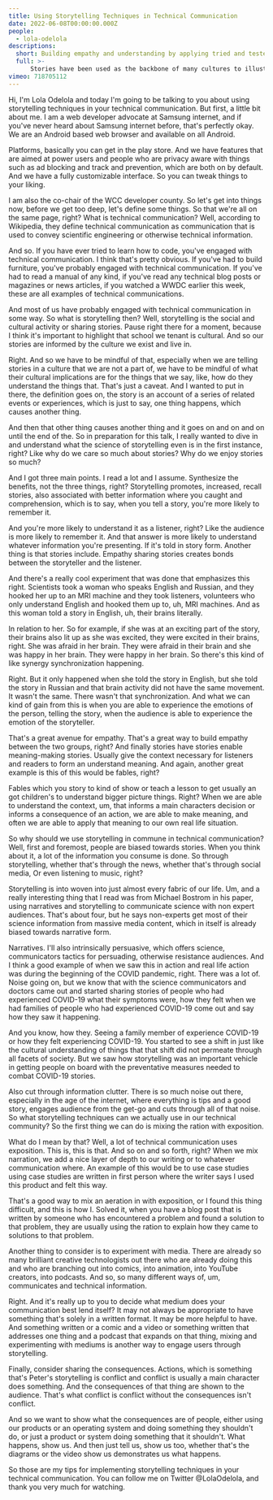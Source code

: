```yaml
---
title: Using Storytelling Techniques in Technical Communication
date: 2022-06-08T00:00:00.000Z
people:
  - lola-odelola
descriptions:
  short: Building empathy and understanding by applying tried and tested techniques.
  full: >-
      Stories have been used as the backbone of many cultures to illustrate difficult concepts. Be it fables, proverbs, myths or legends, stories have been used to communicate important ideas for as long as we’ve been able to speak to each other. In this talk, We'll look at how we can use storytelling techniques to create clear and easy to understand technical communication.
vimeo: 718705112
---
```


Hi, I'm Lola Odelola and today I'm going to be talking to you about using storytelling techniques in your technical communication. But first, a little bit about me. I am a web developer advocate at Samsung internet, and if you've never heard about Samsung internet before, that's perfectly okay. We are an Android based web browser and available on all Android.

Platforms, basically you can get in the play store. And we have features that are aimed at power users and people who are privacy aware with things such as ad blocking and track and prevention, which are both on by default. And we have a fully customizable interface. So you can tweak things to your liking.

I am also the co-chair of the WCC developer county. So let's get into things now, before we get too deep, let's define some things. So that we're all on the same page, right? What is technical communication? Well, according to Wikipedia, they define technical communication as communication that is used to convey scientific engineering or otherwise technical information.

And so. If you have ever tried to learn how to code, you've engaged with technical communication. I think that's pretty obvious. If you've had to build furniture, you've probably engaged with technical communication. If you've had to read a manual of any kind, if you've read any technical blog posts or magazines or news articles, if you watched a WWDC earlier this week, these are all examples of technical communications.

And most of us have probably engaged with technical communication in some way. So what is storytelling then? Well, storytelling is the social and cultural activity or sharing stories. Pause right there for a moment, because I think it's important to highlight that school we tenant is cultural. And so our stories are informed by the culture we exist and live in.

Right. And so we have to be mindful of that, especially when we are telling stories in a culture that we are not a part of, we have to be mindful of what their cultural implications are for the things that we say, like, how do they understand the things that. That's just a caveat. And I wanted to put in there, the definition goes on, the story is an account of a series of related events or experiences, which is just to say, one thing happens, which causes another thing.

And then that other thing causes another thing and it goes on and on and on until the end of the. So in preparation for this talk, I really wanted to dive in and understand what the science of storytelling even is in the first instance, right? Like why do we care so much about stories? Why do we enjoy stories so much?

And I got three main points. I read a lot and I assume. Synthesize the benefits, not the three things, right? Storytelling promotes, increased, recall stories, also associated with better information where you caught and comprehension, which is to say, when you tell a story, you're more likely to remember it.

And you're more likely to understand it as a listener, right? Like the audience is more likely to remember it. And that answer is more likely to understand whatever information you're presenting. If it's told in story form. Another thing is that stories include. Empathy sharing stories creates bonds between the storyteller and the listener.

And there's a really cool experiment that was done that emphasizes this right. Scientists took a woman who speaks English and Russian, and they hooked her up to an MRI machine and they took listeners, volunteers who only understand English and hooked them up to, uh, MRI machines. And as this woman told a story in English, uh, their brains literally.

In relation to her. So for example, if she was at an exciting part of the story, their brains also lit up as she was excited, they were excited in their brains, right. She was afraid in her brain. They were afraid in their brain and she was happy in her brain. They were happy in her brain. So there's this kind of like synergy synchronization happening.

Right. But it only happened when she told the story in English, but she told the story in Russian and that brain activity did not have the same movement. It wasn't the same. There wasn't that synchronization. And what we can kind of gain from this is when you are able to experience the emotions of the person, telling the story, when the audience is able to experience the emotion of the storyteller.

That's a great avenue for empathy. That's a great way to build empathy between the two groups, right? And finally stories have stories enable meaning-making stories. Usually give the context necessary for listeners and readers to form an understand meaning. And again, another great example is this of this would be fables, right?

Fables which you story to kind of show or teach a lesson to get usually an got children's to understand bigger picture things. Right? When we are able to understand the context, um, that informs a main characters decision or informs a consequence of an action, we are able to make meaning, and often we are able to apply that meaning to our own real life situation.

So why should we use storytelling in commune in technical communication? Well, first and foremost, people are biased towards stories. When you think about it, a lot of the information you consume is done. So through storytelling, whether that's through the news, whether that's through social media, Or even listening to music, right?

Storytelling is into woven into just almost every fabric of our life. Um, and a really interesting thing that I read was from Michael Bostrom in his paper, using narratives and storytelling to communicate science with non expert audiences. That's about four, but he says non-experts get most of their science information from massive media content, which in itself is already biased towards narrative form.

Narratives. I'll also intrinsically persuasive, which offers science, communicators tactics for persuading, otherwise resistance audiences. And I think a good example of when we saw this in action and real life action was during the beginning of the COVID pandemic, right. There was a lot of. Noise going on, but we know that with the science communicators and doctors came out and started sharing stories of people who had experienced COVID-19 what their symptoms were, how they felt when we had families of people who had experienced COVID-19 come out and say how they saw it happening.

And you know, how they. Seeing a family member of experience COVID-19 or how they felt experiencing COVID-19. You started to see a shift in just like the cultural understanding of things that that shift did not permeate through all facets of society. But we saw how storytelling was an important vehicle in getting people on board with the preventative measures needed to combat COVID-19 stories.

Also cut through information clutter. There is so much noise out there, especially in the age of the internet, where everything is tips and a good story, engages audience from the get-go and cuts through all of that noise. So what storytelling techniques can we actually use in our technical community? So the first thing we can do is mixing the ration with exposition.

What do I mean by that? Well, a lot of technical communication uses exposition. This is, this is that. And so on and so forth, right? When we mix narration, we add a nice layer of depth to our writing or to whatever communication where. An example of this would be to use case studies using case studies are written in first person where the writer says I used this product and felt this way.

That's a good way to mix an aeration in with exposition, or I found this thing difficult, and this is how I. Solved it, when you have a blog post that is written by someone who has encountered a problem and found a solution to that problem, they are usually using the ration to explain how they came to solutions to that problem.

Another thing to consider is to experiment with media. There are already so many brilliant creative technologists out there who are already doing this and who are branching out into comics, into animation, into YouTube creators, into podcasts. And so, so many different ways of, um, communicates and technical information.

Right. And it's really up to you to decide what medium does your communication best lend itself? It may not always be appropriate to have something that's solely in a written format. It may be more helpful to have. And something written or a comic and a video or something written that addresses one thing and a podcast that expands on that thing, mixing and experimenting with mediums is another way to engage users through storytelling.

Finally, consider sharing the consequences. Actions, which is something that's Peter's storytelling is conflict and conflict is usually a main character does something. And the consequences of that thing are shown to the audience. That's what conflict is conflict without the consequences isn't conflict.

And so we want to show what the consequences are of people, either using our products or an operating system and doing something they shouldn't do, or just a product or system doing something that it shouldn't. What happens, show us. And then just tell us, show us too, whether that's the diagrams or the video show us demonstrates us what happens.

So those are my tips for implementing storytelling techniques in your technical communication. You can follow me on Twitter @LolaOdelola, and thank you very much for watching.
